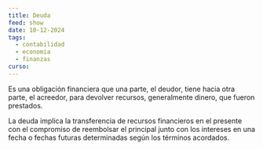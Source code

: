 ```yaml
---
title: Deuda
feed: show
date: 10-12-2024
tags:
  - contabilidad
  - economia
  - finanzas
curso:
---
```

Es una obligación financiera que una parte, el deudor, tiene hacia otra parte, el acreedor, para devolver recursos, generalmente dinero, que fueron prestados.

La deuda implica la transferencia de recursos financieros en el presente con el compromiso de reembolsar el principal junto con los intereses en una fecha o fechas futuras determinadas según los términos acordados.